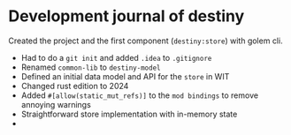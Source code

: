 # Development journal of destiny

Created the project and the first component (`destiny:store`) with golem cli.

- Had to do a `git init` and added `.idea` to `.gitignore`
- Renamed `common-lib` to `destiny-model` 
- Defined an initial data model and API for the `store` in WIT
- Changed rust edition to 2024
- Added `#[allow(static_mut_refs)]` to the `mod bindings` to remove annoying warnings 
- Straightforward store implementation with in-memory state
- 